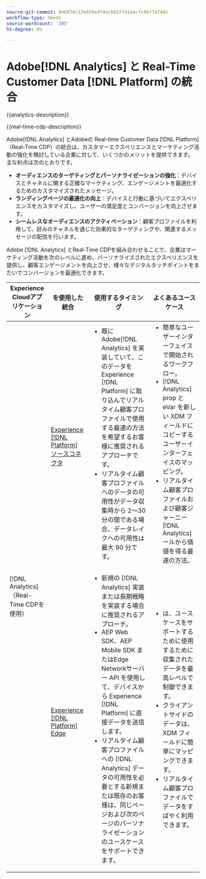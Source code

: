 ```yaml
---
source-git-commit: 94b074c17e976e4f4acbb1ff41aacfc9bf74744c
workflow-type: tm+mt
source-wordcount: '305'
ht-degree: 0%

---
```



# Adobe[!DNL Analytics] と Real-Time Customer Data [!DNL Platform] の統合

{{analytics-description}}

{{real-time-cdp-description}}

Adobe[!DNL Analytics] とAdobeの Real-time Customer Data [!DNL Platform] （Real-Time CDP）の統合は、カスタマーエクスペリエンスとマーケティング活動の強化を検討している企業に対して、いくつかのメリットを提供できます。 主な利点は次のとおりです。

+ **オーディエンスのターゲティングとパーソナライゼーションの強化**：デバイスとチャネルに関する正確なマーケティング、エンゲージメントを最適化するためのカスタマイズされたメッセージ。
+ **ランディングページの最適化の向上**：デバイスと行動に基づいてエクスペリエンスをカスタマイズし、ユーザーの満足度とコンバージョンを向上させます。
+ **シームレスなオーディエンスのアクティベーション**：顧客プロファイルを利用して、好みのチャネルを通じた効果的なターゲティングや、関連するメッセージの配信を行います。

Adobe [!DNL Analytics] とReal-Time CDPを組み合わせることで、企業はマーケティング活動を次のレベルに進め、パーソナライズされたエクスペリエンスを提供し、顧客エンゲージメントを向上させ、様々なデジタルタッチポイントをまたいでコンバージョンを最適化できます。

<table>
    <thead>
        <tr>
            <th>Experience Cloudアプリケーション</th>
            <th>を使用した統合</th>
            <th>使用するタイミング</th>
            <th>よくあるユースケース</th>
        </tr>
    </thead>
    <tr>
        <td rowspan="2">[!DNL Analytics] （Real-Time CDPを使用）</td>
        <td><a href="../../integrations/tutorials/analytics-rtcdp/experience-platform-source-connector.md" target="_blank" rel="noreferrer">Experience [!DNL Platform] ソースコネクタ</a></td>
        <td>
            <ul style="margin-top: 0;">
                <li>既にAdobe[!DNL Analytics] を実装していて、このデータを Experience [!DNL Platform] に取り込んでリアルタイム顧客プロファイルで使用する最速の方法を希望するお客様に推奨されるアプローチです。</li>
                <li>リアルタイム顧客プロファイルへのデータの可用性がデータ収集時から 2～30 分の間である場合、データレイクへの可用性は最大 90 分です。</li>
            </ul>
        </td>
        <td>
            <ul style="margin-top: 0;">
                <li>簡単なユーザーインターフェイスで開始されるワークフロー。</li>
                <li>[!DNL Analytics] prop と eVar を新しい XDM フィールドにコピーするユーザーインターフェイスのマッピング。</li>
                <li>リアルタイム顧客プロファイルおよび顧客ジャーニー[!DNL Analytics] ールから価値を得る最速の方法。</li>
            </ul>
        </td>
    </tr>
    <tr>
       <td><a href="../../integrations/tutorials/analytics-rtcdp/experience-platform-edge.md" target="_blank" rel="noreferrer">Experience [!DNL Platform] Edge</a></td>
        <td>
            <ul style="margin-top: 0;">
                <li>新規の [!DNL Analytics] 実装または長期戦略を実装する場合に推奨されるアプローチ。</li>
                <li>AEP Web SDK、AEP Mobile SDK またはEdge Networkサーバー API を使用して、デバイスから Experience [!DNL Platform] に直接データを送信します。</li>
                <li>リアルタイム顧客プロファイルへの [!DNL Analytics] データの可用性を必要とする新規または既存のお客様は、同じページおよび次のページのパーソナライゼーションのユースケースをサポートできます。</li>
            </ul>
        </td>
        <td>
            <ul style="margin-top: 0;">
                <li>は、ユースケースをサポートするために使用するために収集されたデータを最高レベルで制御できます。</li>
                <li>クライアントサイドのデータは、XDM フィールドに簡単にマッピングできます。</li>
                <li>リアルタイム顧客プロファイルでデータをすばやく利用できます。</li>
            </ul>
        </td>
    </tr>            
</table>
